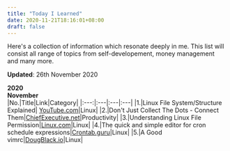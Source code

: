 ```yaml
---
title: "Today I Learned"
date: 2020-11-21T18:16:01+08:00
draft: false
---
```

Here's a collection of information which resonate deeply in me. This list will consist all range of topics from self-developement, money management and many more.  

**Updated**: 26th November 2020

**2020**  
**November**  
|No.|Title|Link|Category|
|:---:|:---|:---|:---|
|1.|Linux File System/Structure Explained| [YouTube.com](https://www.youtube.com/watch?v=HbgzrKJvDRw)|Linux|
|2.|Don't Just Collect The Dots - Connect Them|[ChiefExecutive.net](https://chiefexecutive.net/dont-just-collect-the-dots-connect-them/)|Productivity|
|3.|Understanding Linux File Permission|[Linux.com](https://www.linux.com/training-tutorials/understanding-linux-file-permissions/)|Linux|
|4.|The quick and simple editor for cron schedule expressions|[Crontab.guru](https://crontab.guru/)|Linux|
|5.|A Good vimrc|[DougBlack.io](https://dougblack.io/words/a-good-vimrc.html)|Linux|
